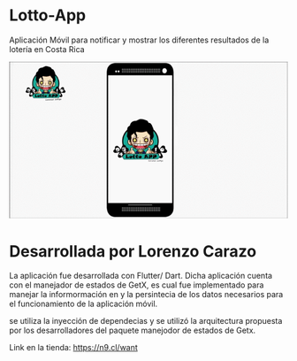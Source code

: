 # Lotto-App
Aplicación Móvil para notificar y mostrar los diferentes resultados de la lotería en Costa Rica

![Farmers Market Finder Demo](Doc/lottovideo.gif)
# Desarrollada por Lorenzo Carazo

La aplicación fue desarrollada con Flutter/ Dart.
Dicha aplicación cuenta con el manejador de estados de GetX, es cual fue implementado para manejar la informormación en y la persintecia de los datos necesarios para el funcionamiento de la aplicación móvil.

se utiliza la inyección de dependecias y se utilizó la arquitectura propuesta por los desarrolladores del paquete manejodor de estados de Getx.


Link en la tienda:  https://n9.cl/want
